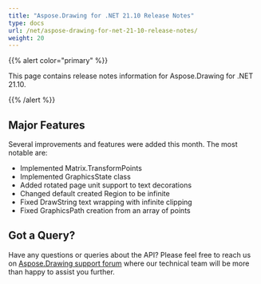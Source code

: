 ```yaml
---
title: "Aspose.Drawing for .NET 21.10 Release Notes"
type: docs
url: /net/aspose-drawing-for-net-21-10-release-notes/
weight: 20
---
```


{{% alert color="primary" %}} 

This page contains release notes information for Aspose.Drawing for .NET 21.10.

{{% /alert %}} 
## **Major Features**
Several improvements and features were added this month. The most notable are:

- Implemented Matrix.TransformPoints
- Implemented GraphicsState class
- Added rotated page unit support to text decorations
- Changed default created Region to be infinite
- Fixed DrawString text wrapping with infinite clipping
- Fixed GraphicsPath creation from an array of points
## **Got a Query?**
Have any questions or queries about the API? Please feel free to reach us on [Aspose.Drawing support forum](https://forum.aspose.com/c/drawing) where our technical team will be more than happy to assist you further.
